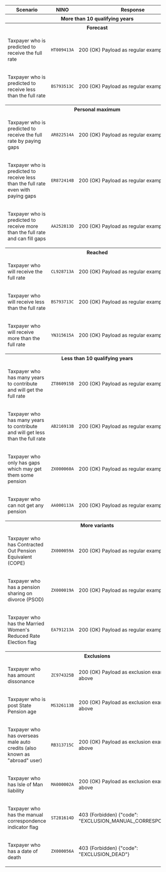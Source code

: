 <table>
    <thead>
        <tr>
            <th>Scenario</th>
            <th>NINO</th>
            <th>Response</th>
        </tr>
    </thead>
    <tbody>
        <tr>
            <th colspan="3">More than 10 qualifying years</th>
        </tr>
        <tr>
            <th colspan="3">Forecast</th>
        </tr>
        <tr>
            <td><p>Taxpayer who is predicted to receive the full rate</p></td>
            <td><p><code>HT009413A</code></p></td>
            <td><p>200 (OK) Payload as regular example above</p></td>
        </tr>
        <tr>
            <td><p>Taxpayer who is predicted to receive less than the full rate</p></td>
            <td><p><code>BS793513C</code></p></td>
            <td><p>200 (OK) Payload as regular example above</p></td>
        </tr>
        <tr>
            <th colspan="3">Personal maximum</th>
        </tr>
        <tr>
            <td><p>Taxpayer who is predicted to receive the full rate by paying gaps</p></td>
            <td><p><code>AR822514A</code></p></td>
            <td><p>200 (OK) Payload as regular example above</p></td>
        </tr>
        <tr>
            <td><p>Taxpayer who is predicted to receive less than the full rate even with paying gaps</p></td>
            <td><p><code>ER872414B</code></p></td>
            <td><p>200 (OK) Payload as regular example above</p></td>
        </tr>
        <tr>
            <td><p>Taxpayer who is predicted to receive more than the full rate and can fill gaps</p></td>
            <td><p><code>AA252813D</code></p></td>
            <td><p>200 (OK) Payload as regular example above</p></td>
        </tr>
        <tr>
            <th colspan="3">Reached</th>
        </tr>
        <tr>
            <td><p>Taxpayer who will receive the full rate</p></td>
            <td><p><code>CL928713A</code></p></td>
            <td><p>200 (OK) Payload as regular example above</p></td>
        </tr>
        <tr>
            <td><p>Taxpayer who will receive less than the full rate</p></td>
            <td><p><code>BS793713C</code></p></td>
            <td><p>200 (OK) Payload as regular example above</p></td>
        </tr>
        <tr>
            <td><p>Taxpayer who will receive more than the full rate</p></td>
            <td><p><code>YN315615A</code></p></td>
            <td><p>200 (OK) Payload as regular example above</p></td>
        </tr>
        <tr>
            <th colspan="3">Less than 10 qualifying years</th>
        </tr>
        <tr>
            <td><p>Taxpayer who has many years to contribute and will get the full rate</p></td>
            <td><p><code>ZT860915B</code></p></td>
            <td><p>200 (OK) Payload as regular example above</p></td>
        </tr>
        <tr>
            <td><p>Taxpayer who has many years to contribute and will get less than the full rate</p></td>
            <td><p><code>AB216913B</code></p></td>
            <td><p>200 (OK) Payload as regular example above</p></td>
        </tr>
        <tr>
            <td><p>Taxpayer who only has gaps which may get them some pension</p></td>
            <td><p><code>ZX000060A</code></p></td>
            <td><p>200 (OK) Payload as regular example above</p></td>
        </tr>
        <tr>
            <td><p>Taxpayer who can not get any pension</p></td>
            <td><p><code>AA000113A</code></p></td>
            <td><p>200 (OK) Payload as regular example above</p></td>
        </tr>
        <tr>
            <th colspan="3">More variants</th>
        </tr>
        <tr>
            <td><p>Taxpayer who has Contracted Out Pension Equivalent (COPE)</p></td>
            <td><p><code>ZX000059A</code></p></td>
            <td><p>200 (OK) Payload as regular example above</p></td>
        </tr>
        <tr>
            <td><p>Taxpayer who has a pension sharing on divorce (PSOD)</p></td>
            <td><p><code>ZX000019A</code></p></td>
            <td><p>200 (OK) Payload as regular example above</p></td>
        </tr>
        <tr>
            <td><p>Taxpayer who has the Married Women's Reduced Rate Election flag</p></td>
            <td><p><code>EA791213A</code></p></td>
            <td><p>200 (OK) Payload as regular example above</p></td>
        </tr>
        <tr>
            <th colspan="3">Exclusions</th>
        </tr>
        <tr>
            <td><p>Taxpayer who has amount dissonance</p></td>
            <td><p><code>ZC974325B</code></p></td>
            <td><p>200 (OK) Payload as exclusion example above</p></td>
        </tr>
        <tr>
            <td><p>Taxpayer who is post State Pension age</p></td>
            <td><p><code>MS326113B</code></p></td>
            <td><p>200 (OK) Payload as exclusion example above</p></td>
        </tr>
        <tr>
            <td><p>Taxpayer who has overseas male auto credits (also known as "abroad" user)</p></td>
            <td><p><code>RB313715C</code></p></td>
            <td><p>200 (OK) Payload as exclusion example above</p></td>
        </tr>
        <tr>
            <td><p>Taxpayer who has Isle of Man liability</p></td>
            <td><p><code>MA000002A</code></p></td>
            <td><p>200 (OK) Payload as exclusion example above</p></td>
        </tr>
        <tr>
            <td><p>Taxpayer who has the manual correspondence indicator flag</p></td>
            <td><p><code>ST281614D</code></p></td>
            <td><p>403 (Forbidden) {"code": "EXCLUSION_MANUAL_CORRESPONDENCE"}</p></td>
        </tr>
        <tr>
            <td><p>Taxpayer who has a date of death</p></td>
            <td><p><code>ZX000056A</code></p></td>
            <td><p>403 (Forbidden) {"code": "EXCLUSION_DEAD"}</p></td>
        </tr>
    </trs>
</table>
